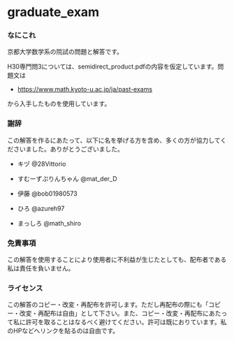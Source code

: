 # graduate_exam
### なにこれ
京都大学数学系の院試の問題と解答です。

H30専門問3については、semidirect_product.pdfの内容を仮定しています。問題文は

- https://www.math.kyoto-u.ac.jp/ja/past-exams

から入手したものを使用しています。

### 謝辞 
この解答を作るにあたって、以下に名を挙げる方を含め、多くの方が協力してくださいました。ありがとうございました。

- キヅ @28Vittorio

- すむーずぷりんちゃん @mat_der_D　

- 伊藤 @bob01980573

- ひろ @azureh97

- まっしろ @math_shiro


### 免責事項
この解答を使用することにより使用者に不利益が生じたとしても、配布者である私は責任を負いません。

### ライセンス
この解答のコピー・改変・再配布を許可します。ただし再配布の際にも「コピー・改変・再配布は自由」として下さい。また、コピー・改変・再配布にあたって私に許可を取ることはなるべく避けてください。許可は既におりています。私のHPなどへリンクを貼るのは自由です。





